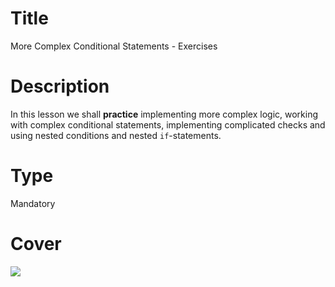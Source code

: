 # Title
More Complex Conditional Statements - Exercises

# Description
In this lesson we shall **practice** implementing more complex logic, working with complex conditional statements, implementing complicated checks and using nested conditions and nested `if`-statements.

# Type
Mandatory

# Cover
![](img/lesson-cover.png)
